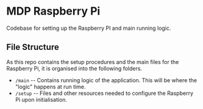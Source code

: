 # MDP Raspberry Pi

Codebase for setting up the Raspberry PI and main running logic.

## File Structure

As this repo contains the setup procedures and the main files for the Raspberry Pi, it is organised into the following folders.

- `/main` -- Contains running logic of the application. This will be where the "logic" happens at run time.
- `/setup` -- Files and other resources needed to configure the Raspberry Pi upon initialisation.
